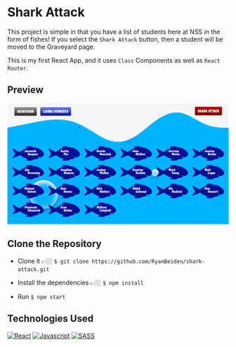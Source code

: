 # Shark Attack

This project is simple in that you have a list of students here at NSS in the form of fishes! If you select the `Shark Attack` button, then a student will be moved to the Graveyard page.

This is my first React App, and it uses `Class` Components as well as `React Router`.

## Preview

![Demo of Shark Attack React App](./gifs/shark-tank-demo-1.gif)

## Clone the Repository
- Clone it 👉🏼 `$ git clone https://github.com/RyanBeiden/shark-attack.git`

- Install the dependencies 👉🏼 `$ npm install`

- Run `$ npm start`

## Technologies Used
[![React](https://img.shields.io/badge/-React-2c9fcc?style=flat-square)](#) [![Javascript](https://img.shields.io/badge/-Javascript-2c9fcc?style=flat-square)](#) [![SASS](https://img.shields.io/badge/-SASS-2c9fcc?style=flat-square)](#)
